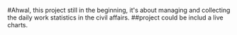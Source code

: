 #Ahwal, this project still in the beginning, it's about managing and collecting the daily work statistics in the civil affairs.
##project could be includ a live charts.
